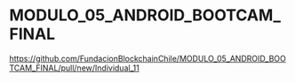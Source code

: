# MODULO_05_ANDROID_BOOTCAM_FINAL
https://github.com/FundacionBlockchainChile/MODULO_05_ANDROID_BOOTCAM_FINAL/pull/new/Individual_11





